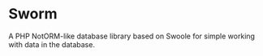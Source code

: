 # Sworm
A PHP NotORM-like database library based on Swoole for simple working with data in the database.

